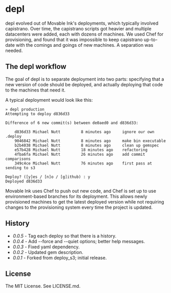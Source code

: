 # depl

depl evolved out of Movable Ink's deployments, which typically involved capistrano. Over time, the capistrano scripts got heavier and multiple datacenters were added, each with dozens of machines. We used Chef for provisioning, and found that it was impossible to keep capistrano up-to-date with the comings and goings of new machines. A separation was needed.

## The depl workflow

The goal of depl is to separate deployment into two parts: specifying that a new version of code should be deployed, and actually deploying that code to the machines that need it.

A typical deployment would look like this:

    » depl production
    Attempting to deploy d836d33

    Difference of 6 new commit(s) between de0aed0 and d836d33:

        d836d33 Michael Nutt         8 minutes ago	   ignore our own .deploy
        9046842 Michael Nutt         8 minutes ago	   make bin executable
        b2b4038 Michael Nutt         8 minutes ago	   clean up gemspec
        e57b428 Michael Nutt         18 minutes ago	   refactoring
        4fba6fa Michael Nutt         26 minutes ago	   add commit comparisons
        349c4ce Michael Nutt         76 minutes ago	   first pass at sending to s3

    Deploy? ([y]es / [n]o / [g]ithub) : y
    Deployed d836d33

Movable Ink uses Chef to push out new code, and Chef is set up to use environment-based branches for its deployment. This allows newly provisioned machines to get the latest deployed version while not requiring changes to the provisioning system every time the project is updated.

## History

* _0.0.5_ - Tag each deploy so that there is a history.
* _0.0.4_ - Add --force and --quiet options; better help messages.
* _0.0.3_ - Fixed yaml dependency.
* _0.0.2_ - Updated gem description.
* _0.0.1_ - Forked from deploy_s3; initial release.

## License

The MIT License. See LICENSE.md.
